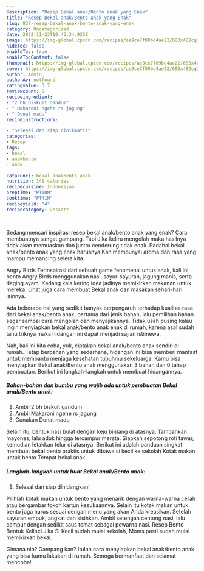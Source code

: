 ```yaml
---
description: "Resep Bekal anak/Bento anak yang Enak"
title: "Resep Bekal anak/Bento anak yang Enak"
slug: 837-resep-bekal-anak-bento-anak-yang-enak
category: Uncategorized
date: 2022-11-23T10:45:34.935Z
image: https://img-global.cpcdn.com/recipes/ae9ce7f89bd4ae22/680x482cq70/bekal-anakbento-anak-foto-resep-utama.jpg
hideToc: false
enableToc: true
enableTocContent: false
thumbnail: https://img-global.cpcdn.com/recipes/ae9ce7f89bd4ae22/680x482cq70/bekal-anakbento-anak-foto-resep-utama.jpg
cover: https://img-global.cpcdn.com/recipes/ae9ce7f89bd4ae22/680x482cq70/bekal-anakbento-anak-foto-resep-utama.jpg
author: Admin
authorAv: notfound
ratingvalue: 3.7
reviewcount: 9
recipeingredient:
- "2 bh biskuit gandum"
- " Makaroni ngehe rs jagung"
- " Donat madu"
recipeinstructions:

- "Selesai dan siap dinikmati!"
categories:
- Resep
tags:
- bekal
- anakbento
- anak

katakunci: bekal anakbento anak 
nutrition: 141 calories
recipecuisine: Indonesian
preptime: "PT10M"
cooktime: "PT41M"
recipeyield: "4"
recipecategory: Dessert

---
```



Sedang mencari inspirasi resep bekal anak/bento anak yang enak? Cara membuatnya sangat gampang. Tapi Jika keliru mengolah maka hasilnya tidak akan memuaskan dan justru cenderung tidak enak. Padahal bekal anak/bento anak yang enak harusnya Kan mempunyai aroma dan rasa yang mampu memancing selera kita.


Angry Birds Terinspirasi dari sebuah game fenomenal untuk anak, kali ini bento Angry Birds menggunakan nasi, sayur-sayuran, jagung manis, serta daging ayam. Kadang kala kering idea jadinya memikirkan makanan untuk mereka. Lihat juga cara membuat Bekal anak dan masakan sehari-hari lainnya.

Ada beberapa hal yang sedikit banyak berpengaruh terhadap kualitas rasa dari bekal anak/bento anak, pertama dari jenis bahan, lalu pemilihan bahan segar sampai cara mengolah dan menyajikannya. Tidak usah pusing kalau ingin menyiapkan bekal anak/bento anak enak di rumah, karena asal sudah tahu triknya maka hidangan ini dapat menjadi sajian istimewa.


Nah, kali ini kita coba, yuk, ciptakan bekal anak/bento anak sendiri di rumah. Tetap berbahan yang sederhana, hidangan ini bisa memberi manfaat untuk membantu menjaga kesehatan tubuhmu sekeluarga. Kamu bisa menyiapkan Bekal anak/Bento anak menggunakan 3 bahan dan 0 tahap pembuatan. Berikut ini langkah-langkah untuk membuat hidangannya.

<!--inarticleads1-->

##### Bahan-bahan dan bumbu yang wajib ada untuk pembuatan Bekal anak/Bento anak:

1. Ambil 2 bh biskuit gandum
1. Ambil  Makaroni ngehe rs jagung
1. Gunakan  Donat madu


Selain itu, bentuk nasi bulat dengan keju bintang di atasnya. Tambahkan mayones, lalu aduk hingga tercampur merata. Siapkan sepotong roti tawar, kemudian letakkan telur di atasnya. Berikut ini adalah panduan singkat membuat bekal bento praktis untuk dibawa si kecil ke sekolah Kotak makan untuk bento Tempat bekal anak. 

<!--inarticleads2-->

##### Langkah-langkah untuk buat Bekal anak/Bento anak:


1. Selesai dan siap dihidangkan!

Pilihlah kotak makan untuk bento yang menarik dengan warna-warna cerah atau bergambar tokoh kartun kesukaannya. Selain itu kotak makan untuk bento juga harus sesuai dengan menu yang akan Anda kreasikan. Setelah sayuran empuk, angkat dan sisihkan. Ambil setengah centong nasi, lalu campur dengan sedikit saus tomat sebagai pewarna nasi. Resep Bento Bentuk Kelinci Jika Si Kecil sudah mulai sekolah, Moms pasti sudah mulai memikirkan bekal. 

Gimana nih? Gampang kan? Itulah cara menyiapkan bekal anak/bento anak yang bisa kamu lakukan di rumah. Semoga bermanfaat dan selamat mencoba!
